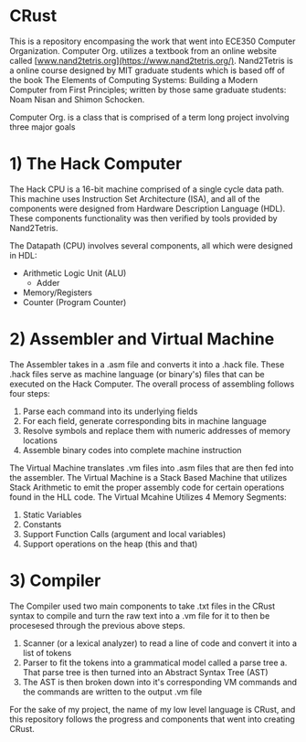 # CRust
This is a repository encompasing the work that went into ECE350 Computer Organization. Computer Org. utilizes a textbook from an online website called [www.nand2tetris.org](https://www.nand2tetris.org/). Nand2Tetris is a online course designed by MIT graduate students which is based off of the book The Elements of Computing Systems: Building a Modern Computer from First Principles; written by those same graduate students: Noam Nisan and Shimon Schocken.

Computer Org. is a class that is comprised of a term long project involving three major goals

# 1) The Hack Computer
The Hack CPU is a 16-bit machine comprised of a single cycle data path. This machine uses Instruction Set Architecture (ISA), and all of the components were designed from Hardware Description Language (HDL). These components functionality was then verified by tools provided by Nand2Tetris.

The Datapath (CPU) involves several components, all which were designed in HDL:
- Arithmetic Logic Unit (ALU)
  - Adder
- Memory/Registers
- Counter (Program Counter)

# 2) Assembler and Virtual Machine
The Assembler takes in a .asm file and converts it into a .hack file. These .hack files serve as machine language (or binary's) files that can be executed on the Hack Computer. The overall process of assembling follows four steps:
1. Parse each command into its underlying fields
2. For each field, generate corresponding bits in machine language
3. Resolve symbols and replace them with numeric addresses of memory locations
4. Assemble binary codes into complete machine instruction

The Virtual Machine translates .vm files into .asm files that are then fed into the assembler. The Virtual Machine is a Stack Based Machine that utilizes Stack Arithmetic to emit the proper assembly code for certain operations found in the HLL code. The Virtual Mcahine Utilizes 4 Memory Segments:
1. Static Variables
2. Constants
3. Support Function Calls (argument and local variables)
4. Support operations on the heap (this and that)

# 3) Compiler
The Compiler used two main components to take .txt files in the CRust syntax to compile and turn the raw text into a .vm file for it to then be procesesed through the previous above steps.
1. Scanner (or a lexical analyzer) to read a line of code and convert it into a list of tokens
2. Parser to fit the tokens into a grammatical model called a parse tree
   a. That parse tree is then turned into an Abstract Syntax Tree (AST)
3. The AST is then broken down into it's corresponding VM commands and the commands are written to the output .vm file

For the sake of my project, the name of my low level language is CRust, and this repository follows the progress and components that went into creating CRust.
